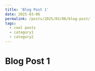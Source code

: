 ```yaml
---
title: 'Blog Post 1'
date: 2025-03-06
permalink: /posts/2025/03/06/blog-post/
tags:
  - cool posts
  - category1
  - category2
---
```


# Blog Post 1